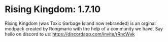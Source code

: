 # Rising Kingdom: 1.7.10

Rising Kingdom (was Toxic Garbage Island now rebranded) is an orginal modpack created by Rongmario with the help of a community we have.
Say hello on discord to us: https://discordapp.com/invite/rRncWvk
